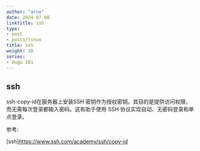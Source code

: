 ```yaml
---
author: "arno"
date: 2024-07-08
linktitle: ssh
type:
- post
- posts/linux
title: ssh
weight: 10
series:
- Hugo 101
---
```


## ssh

ssh-copy-id在服务器上安装SSH 密钥作为授权密钥。其目的是提供访问权限，而无需每次登录都输入密码。这有助于使用 SSH 协议实现自动、无密码登录和单点登录。

参考:

[ssh]<https://www.ssh.com/academy/ssh/copy-id>
